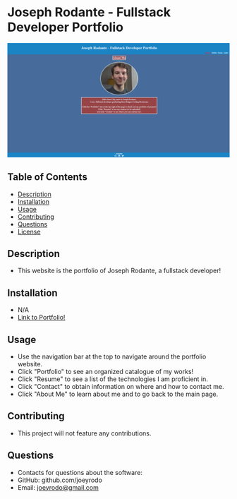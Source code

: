 # Joseph Rodante - Fullstack Developer Portfolio

![screenshot of application](/src/assets/pictures/screenshot.png "Screenshot of Portfolio")


## Table of Contents
- [Description](#description)
- [Installation](#installation)
- [Usage](#usage)
- [Contributing](#contributing)
- [Questions](#questions)
- [License](#license)

## Description
- This website is the portfolio of Joseph Rodante, a fullstack developer!

## Installation
- N/A
- [Link to Portfolio!](https://joeyrodo.github.io/JR-Coding-Portfolio/)

## Usage
- Use the navigation bar at the top to navigate around the portfolio website.
- Click "Portfolio" to see an organized catalogue of my works!
- Click "Resume" to see a list of the technologies I am proficient in.
- Click "Contact" to obtain information on where and how to contact me.
- Click "About Me" to learn about me and to go back to the main page. 

## Contributing
- This project will not feature any contributions.

## Questions
- Contacts for questions about the software:
- GitHub: github.com/joeyrodo
- Email: joeyrodo@gmail.com